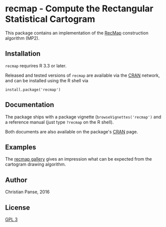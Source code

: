 # recmap - Compute the Rectangular Statistical Cartogram

This package contains an implementation of the [RecMap](http://dx.doi.org/10.1109/INFVIS.2004.57) construction algorithm (MP2).


## Installation

`recmap` requrires R 3.3 or later.

Released and tested versions of `recmap` are available via the 
[CRAN](https://cran.r-project.org/package=recmap) network, 
and can be installed using the R shell via

```
install.package('recmap')
```

## Documentation

The package ships with a package vignette (`browseVignettes('recmap')` 
and a reference manual (just type `?recmap` on the R shell).

Both documents are also available on the package's [CRAN](https://cran.r-project.org/package=recmap) page.
## Examples

The [recmap gallery](http://cartodraw.science/recmap/gallery/) gives an impression what can
be expected from the cartogram drawing algorithm.

## Author

Christian Panse, 2016

## License

[GPL 3](http://www.gnu.org/licenses/gpl-3.0.en.html)
